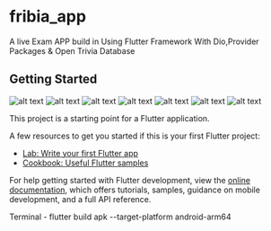 # fribia_app

A live Exam APP build in Using Flutter Framework With Dio,Provider Packages & Open Trivia Database

## Getting Started
![alt text](Screenshot_1709191357.png)
![alt text](<Screenshot 2024-02-29 132307.png>)
![alt text](Screenshot_1709191536.png)
![alt text](Screenshot_1709191571.png)
![alt text](Screenshot_1709191592.png)
![alt text](Screenshot_1709191609.png)
![alt text](Screenshot_1709191631.png)


This project is a starting point for a Flutter application.

A few resources to get you started if this is your first Flutter project:

- [Lab: Write your first Flutter app](https://docs.flutter.dev/get-started/codelab)
- [Cookbook: Useful Flutter samples](https://docs.flutter.dev/cookbook)

For help getting started with Flutter development, view the
[online documentation](https://docs.flutter.dev/), which offers tutorials,
samples, guidance on mobile development, and a full API reference.

Terminal - flutter build apk --target-platform android-arm64

